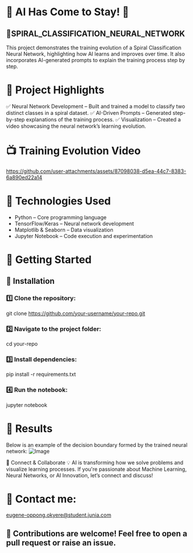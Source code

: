 # 🚀 AI Has Come to Stay! 🤖
## 🧠SPIRAL_CLASSIFICATION_NEURAL_NETWORK
This project demonstrates the training evolution of a Spiral Classification Neural Network, highlighting how AI learns and improves over time. It also incorporates AI-generated prompts to explain the training process step by step.

# 📌 Project Highlights
✅ Neural Network Development – Built and trained a model to classify two distinct classes in a spiral dataset.
✅ AI-Driven Prompts – Generated step-by-step explanations of the training process.
✅ Visualization – Created a video showcasing the neural network’s learning evolution.

# 📺 Training Evolution Video
https://github.com/user-attachments/assets/87098038-d5ea-44c7-8383-6a890ed22a14

# 🔧 Technologies Used
* Python – Core programming language
* TensorFlow/Keras – Neural network development
* Matplotlib & Seaborn – Data visualization
* Jupyter Notebook – Code execution and experimentation

# 🚀 Getting Started
## 🔹 Installation
### 1️⃣ Clone the repository:

git clone https://github.com/your-username/your-repo.git

### 2️⃣ Navigate to the project folder:

cd your-repo
### 3️⃣ Install dependencies:

pip install -r requirements.txt

### 4️⃣ Run the notebook:

jupyter notebook

# 📌 Results
Below is an example of the decision boundary formed by the trained neural network:
![Image](https://github.com/user-attachments/assets/5f69e2d6-e04a-4a91-a35e-8532022909f9)

🤝 Connect & Collaborate
💡 AI is transforming how we solve problems and visualize learning processes. If you're passionate about Machine Learning, Neural Networks, or AI Innovation, let’s connect and discuss!

# 📩 Contact me:
eugene-oppong.okyere@student.junia.com

## 📌 Contributions are welcome! Feel free to open a pull request or raise an issue.